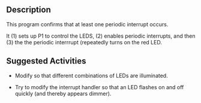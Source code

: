 ## Description

This program confirms that at least one periodic interrupt occurs.

It (1) sets up P1 to control the LEDS, (2) enables periodic
interrupts, and then (3) the the periodic interrrupt (repeatedly turns
on the red LED.

## Suggested Activities

* Modify so that different combinations of LEDs are illuminated.

* Try to modify the interrupt handler so that an LED flashes on and off quickly (and thereby appears dimmer).

